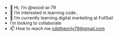 - 👋 Hi, I’m @wood-ai-79
- 👀 I’m interested in learning code..
- 🌱 I’m currently learning digital marketing at FullSail
-  I’m looking to collaborate
- 📫 How to reach me cdstheonly79@gmail.com

<!---
wood-ai-79/wood-ai-79 is a ✨ special ✨ repository because its `README.md` (this file) appears on your GitHub profile.
You can click the Preview link to take a look at your changes.
--->
